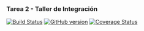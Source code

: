 ### Tarea 2 - Taller de Integración

[![Build Status](https://travis-ci.org/poxvirus/tarea2-taller-integracion.svg?branch=master)](https://travis-ci.org/poxvirus/tarea2-taller-integracion)
[![GitHub version](https://badge.fury.io/gh/poxvirus%2Ftarea2-taller-integracion.svg)](https://badge.fury.io/gh/poxvirus%2Ftarea2-taller-integracion)
[![Coverage Status](https://coveralls.io/repos/github/poxvirus/tarea2-taller-integracion/badge.svg?branch=master)](https://coveralls.io/github/poxvirus/tarea2-taller-integracion?branch=master)
